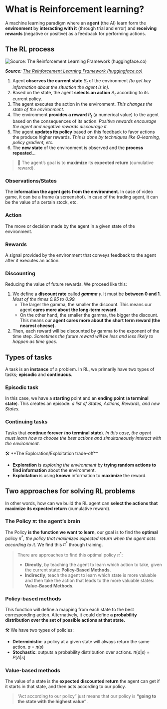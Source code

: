 # What is Reinforcement learning?

A machine learning paradigm where an **agent** (the AI) learn form the **environment** by **interacting with it** (through trial and error) and **receiving rewards** (negative or positive) as a feedback for performing actions.

## The RL process


![***Source**: [The Reinforcement Learning Framework (huggingface.co)](https://huggingface.co/learn/deep-rl-course/unit1/rl-framework)*](https://github.com/mohamedyosef101/101_learning_area/assets/118842452/084e5afa-6168-4138-b9ea-ef6cc17a6d5f)

***Source**: [The Reinforcement Learning Framework (huggingface.co)](https://huggingface.co/learn/deep-rl-course/unit1/rl-framework)*

1. Agent **observes the current state** $S_t$ of the environment *(to get key information about the situation the agent is in).*
2. Based on the state, the agent **selects an action** $A_t$ according to its current policy.
3. The agent executes the action in the environment. *This changes the state of the environment.*
4. The environment **provides a reward** $R_t$ (a numerical value) to the agent based on the consequences of its action. *Positive rewards encourage the agent and negative rewards discourage it.*
5. The agent **updates its policy** based on this feedback to favor actions the produce higher rewards. *This is done by techniques like Q-learning, policy gradient, etc.*
6. The **new state** of the environment is observed and the **process repeated**…

> 🎾 The agent’s goal is to **maximize** its **expected return** (cumulative reward).


### Observations/States

The **information the agent gets from the environment**. In case of video game, it can be a frame (a screenshot). In case of the trading agent, it can be the value of a certain stock, etc.


### Action

The move or decision made by the agent in a given state of the environment.

### Rewards

A signal provided by the environment that conveys feedback to the agent after it executes an action.

### Discounting

Reducing the value of future rewards. We proceed like this: 

1. We define a **discount rate** called ***gamma** $\gamma$.* It must be **between 0 and 1**. *Most of the times 0.95 to 0.99.*
    - The larger the gamma, the smaller the discount. This means our agent **cares more about the long-term reward.**
    - On the other hand, the smaller the gamma, the bigger the discount. This means our **agent cares more about the short term reward (the nearest cheese).**
2. Then, each reward will be discounted by gamma to the exponent of the time step. *Sometimes the future reward will be less and less likely to happen as time goes*.

## Types of tasks

A task is an **instance** of a problem. In RL, we primarily have two types of tasks; **episodic** and **continuous**.

### Episodic task

In this case, we have a **starting** point and an **ending point** (**a terminal state**). This creates an episode: *a list of States, Actions, Rewards, and new States.*

### Continuing tasks

Tasks that **continue forever** (**no terminal state**). *In this case, the agent must learn how to choose the best actions and simultaneously interact with the environment.*

<aside>
🛠 **The Exploration/Exploitation trade-off**

- **Exploration** is *exploring the environment* by **trying random actions to find information** about the environment.
- **Exploitation** is using **known** information to **maximize** the reward.
</aside>

## Two approaches for solving RL problems

In other words, how can we build the RL agent can **select the actions that maximize its expected return** (cumulative reward).

### The Policy $\pi$: the agent’s brain

The Policy **is the function we want to learn**, our goal is to find the **optimal** policy $\pi^*$, *the policy that maximizes expected return when the agent acts according to it*. We find this $\pi^*$ through training.

> There are approaches to find this optimal policy $\pi^*$:
> 
> - **Directly**, by teaching the agent to learn which action to take, given the current state: **Policy-Based Methods.**
> - **Indirectly**, teach the agent to learn which state is more valuable and then take the action that leads to the more valuable states: **Value-Based Methods**.

### Policy-based methods

This function will define a mapping from each state to the best corresponding action. Alternatively, it could define **a probability distribution over the set of possible actions at that state.**

<aside>
🛠 We have two types of policies:

- **Deterministic**: a policy at a given state will always return the same action.
$a\;=\;\pi(s)$
- **Stochastic**: outputs a probability distribution over actions.
$\pi(a|s)\;=\;P[A|s]$
</aside>

### Value-based methods

The value of a state is the **expected discounted return** the agent can get if it starts in that state, and then acts according to our policy.

> “Act according to our policy” just means that our policy is **“going to the state with the highest value”**.

